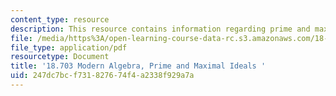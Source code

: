 ```yaml
---
content_type: resource
description: This resource contains information regarding prime and maximal ideals.
file: /media/https%3A/open-learning-course-data-rc.s3.amazonaws.com/18-703-modern-algebra-spring-2013/247dc7bcf731827674f4a2338f929a7a_MIT18_703S13_pra_l_18.pdf
file_type: application/pdf
resourcetype: Document
title: '18.703 Modern Algebra, Prime and Maximal Ideals '
uid: 247dc7bc-f731-8276-74f4-a2338f929a7a
---
```

